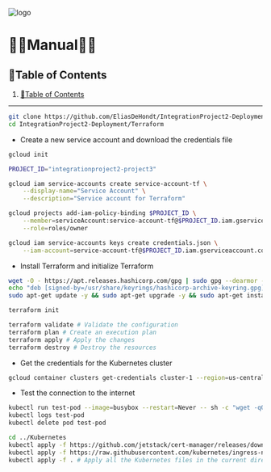 ![logo](https://eliasdh.com/assets/media/images/logo-github.png)
# 💙🤍Manual🤍💙

## 📘Table of Contents

1. [📘Table of Contents](#📘table-of-contents)


---


```bash
git clone https://github.com/EliasDeHondt/IntegrationProject2-Deployment.git
cd IntegrationProject2-Deployment/Terraform
```

- Create a new service account and download the credentials file
```bash
gcloud init

PROJECT_ID="integrationproject2-project3"

gcloud iam service-accounts create service-account-tf \
    --display-name="Service Account" \
    --description="Service account for Terraform"

gcloud projects add-iam-policy-binding $PROJECT_ID \
    --member=serviceAccount:service-account-tf@$PROJECT_ID.iam.gserviceaccount.com \
    --role=roles/owner

gcloud iam service-accounts keys create credentials.json \
    --iam-account=service-account-tf@$PROJECT_ID.iam.gserviceaccount.com
```

- Install Terraform and initialize Terraform
```bash
wget -O - https://apt.releases.hashicorp.com/gpg | sudo gpg --dearmor -o /usr/share/keyrings/hashicorp-archive-keyring.gpg
echo "deb [signed-by=/usr/share/keyrings/hashicorp-archive-keyring.gpg] https://apt.releases.hashicorp.com $(lsb_release -cs) main" | sudo tee /etc/apt/sources.list.d/hashicorp.list
sudo apt-get update -y && sudo apt-get upgrade -y && sudo apt-get install terraform -y

terraform init
```

```bash
terraform validate # Validate the configuration
terraform plan # Create an execution plan
terraform apply # Apply the changes
terraform destroy # Destroy the resources
```

- Get the credentials for the Kubernetes cluster
```bash
gcloud container clusters get-credentials cluster-1 --region=us-central1-c
```

- Test the connection to the internet
```bash
kubectl run test-pod --image=busybox --restart=Never -- sh -c "wget -qO- https://eliasdh.com"
kubectl logs test-pod
kubectl delete pod test-pod
```

```bash
cd ../Kubernetes
kubectl apply -f https://github.com/jetstack/cert-manager/releases/download/v1.11.0/cert-manager.yaml
kubectl apply -f https://raw.githubusercontent.com/kubernetes/ingress-nginx/main/deploy/static/provider/cloud/deploy.yaml
kubectl apply -f . # Apply all the Kubernetes files in the current directory
```